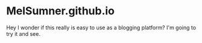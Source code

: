 # MelSumner.github.io

Hey I wonder if this really is easy to use as a blogging platform? I'm going to try it and see.
